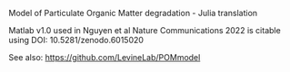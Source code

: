 Model of Particulate Organic Matter degradation - Julia translation

Matlab v1.0 used in Nguyen et al Nature Communications 2022 is citable using DOI: 10.5281/zenodo.6015020

See also: https://github.com/LevineLab/POMmodel

